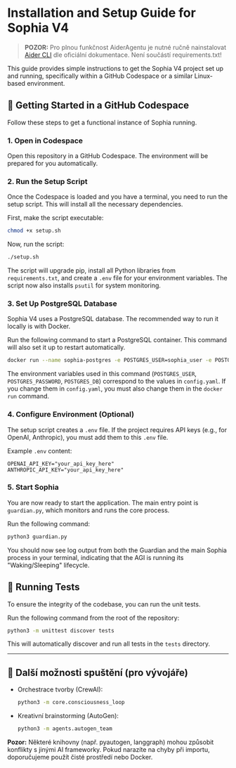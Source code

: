 # Installation and Setup Guide for Sophia V4


> **POZOR:** Pro plnou funkčnost AiderAgentu je nutné ručně nainstalovat [Aider CLI](https://github.com/paul-gauthier/aider) dle oficiální dokumentace. Není součástí requirements.txt!

This guide provides simple instructions to get the Sophia V4 project set up and running, specifically within a GitHub Codespace or a similar Linux-based environment.

## 🚀 Getting Started in a GitHub Codespace

Follow these steps to get a functional instance of Sophia running.

### 1. Open in Codespace

Open this repository in a GitHub Codespace. The environment will be prepared for you automatically.

### 2. Run the Setup Script

Once the Codespace is loaded and you have a terminal, you need to run the setup script. This will install all the necessary dependencies.

First, make the script executable:
```bash
chmod +x setup.sh
```

Now, run the script:
```bash
./setup.sh
```
The script will upgrade pip, install all Python libraries from `requirements.txt`, and create a `.env` file for your environment variables. The script now also installs `psutil` for system monitoring.

### 3. Set Up PostgreSQL Database

Sophia V4 uses a PostgreSQL database. The recommended way to run it locally is with Docker.

Run the following command to start a PostgreSQL container. This command will also set it up to restart automatically.

```bash
docker run --name sophia-postgres -e POSTGRES_USER=sophia_user -e POSTGRES_PASSWORD=sophia_password -e POSTGRES_DB=sophia_db -p 5432:5432 -d --restart unless-stopped postgres:13
```

The environment variables used in this command (`POSTGRES_USER`, `POSTGRES_PASSWORD`, `POSTGRES_DB`) correspond to the values in `config.yaml`. If you change them in `config.yaml`, you must also change them in the `docker run` command.

### 4. Configure Environment (Optional)

The setup script creates a `.env` file. If the project requires API keys (e.g., for OpenAI, Anthropic), you must add them to this `.env` file.

Example `.env` content:
```
OPENAI_API_KEY="your_api_key_here"
ANTHROPIC_API_KEY="your_api_key_here"
```

### 5. Start Sophia

You are now ready to start the application. The main entry point is `guardian.py`, which monitors and runs the core process.

Run the following command:
```bash
python3 guardian.py
```

You should now see log output from both the Guardian and the main Sophia process in your terminal, indicating that the AGI is running its "Waking/Sleeping" lifecycle.

## 🧪 Running Tests

To ensure the integrity of the codebase, you can run the unit tests.

Run the following command from the root of the repository:
```bash
python3 -m unittest discover tests
```

This will automatically discover and run all tests in the `tests` directory.

---

## 🧠 Další možnosti spuštění (pro vývojáře)

- Orchestrace tvorby (CrewAI):
	```bash
	python3 -m core.consciousness_loop
	```
- Kreativní brainstorming (AutoGen):
	```bash
	python3 -m agents.autogen_team
	```

**Pozor:** Některé knihovny (např. pyautogen, langgraph) mohou způsobit konflikty s jinými AI frameworky. Pokud narazíte na chyby při importu, doporučujeme použít čisté prostředí nebo Docker.
